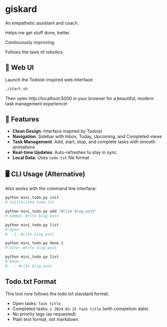 # giskard

An empathetic assistant and coach. 

Helps me get stuff done, better. 

Continuously improving. 

Follows the laws of robotics.

## 🚀  Web UI

Launch the Todoist-inspired web interface:

```bash
./start.sh
```

Then open http://localhost:5000 in your browser for a beautiful, modern task management experience!

## 📱 Features

- **Clean Design**: Interface inspired by Todoist
- **Navigation**: Sidebar with Inbox, Today, Upcoming, and Completed views
- **Task Management**: Add, start, stop, and complete tasks with smooth animations
- **Real-time Updates**: Auto-refreshes to stay in sync
- **Local Data**: Uses `todo.txt` file format

## 🖥️ CLI Usage (Alternative)

Also works with the command line interface:

```bash
python mini_todo.py init
# Initialized todo.txt

python mini_todo.py add "Write blog post"
# Added: Write blog post

python mini_todo.py list
# Open:
#   1. Write blog post

python mini_todo.py done 1
# Done: Write blog post

python mini_todo.py list
# Done:
#   - Write blog post
```

## Todo.txt Format

This tool now follows the todo.txt standard format:
- Open tasks: `Task title`  
- Completed tasks: `x 2024-01-15 Task title` (with completion date)
- No priority tags (as requested)
- Plain text format, not markdown